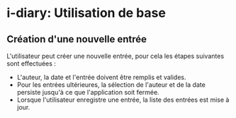 # i-diary: Utilisation de base

Création d'une nouvelle entrée
--------------------

L'utilisateur peut créer une nouvelle entrée, pour cela les étapes suivantes sont effectuées :

*   L'auteur, la date et l'entrée doivent être remplis et valides.
*   Pour les entrées ultérieures, la sélection de l'auteur et de la date persiste jusqu'à ce que l'application soit fermée.
*   Lorsque l'utilisateur enregistre une entrée, la liste des entrées est mise à jour.
